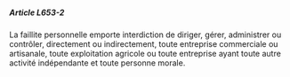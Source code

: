 ##### Article L653-2

La faillite personnelle emporte interdiction de diriger, gérer, administrer ou contrôler, directement ou indirectement, toute entreprise commerciale ou artisanale, toute exploitation agricole ou toute entreprise ayant toute autre activité indépendante et toute personne morale.

